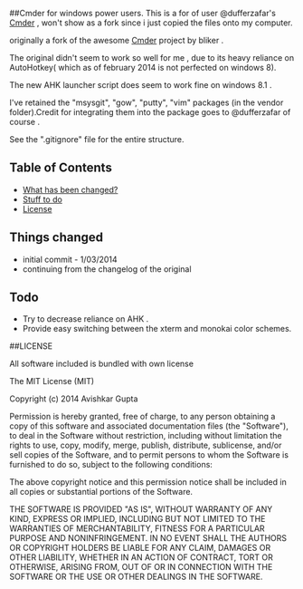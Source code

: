 ##Cmder for windows power users.
This is a for of user @dufferzafar's [Cmder](https://github.com/dufferzafar/Cmder) , won't show as a fork since i just copied the files onto my computer.

originally a fork of the awesome [Cmder](https://github.com/bliker/cmder/) project by bliker .

The original didn't seem to work so well for me , due to its heavy reliance on AutoHotkey( which as of february 2014 is not perfected on windows 8).

The new AHK launcher script does seem to work fine on windows 8.1 .

I've retained the "msysgit", "gow", "putty", "vim" packages (in the vendor folder).Credit for integrating them into the package goes to @dufferzafar  of course .

See the ".gitignore" file for the entire structure.

## Table of Contents

* [What has been changed?](#changelog)
* [Stuff to do](#todo)
* [License](#license)

## <a name="changelog"></a>Things changed
* initial commit - 1/03/2014
* continuing from the changelog of the original 

## <a name="todo"></a>Todo

* Try to decrease reliance on AHK .
* Provide easy switching between the xterm and monokai color schemes.

##<a name="license"></a>LICENSE

All software included is bundled with own license

The MIT License (MIT)

Copyright (c) 2014 Avishkar Gupta

Permission is hereby granted, free of charge, to any person obtaining a copy of this software and associated documentation files (the "Software"), to deal in the Software without restriction, including without limitation the rights to use, copy, modify, merge, publish, distribute, sublicense, and/or sell copies of the Software, and to permit persons to whom the Software is furnished to do so, subject to the following conditions:

The above copyright notice and this permission notice shall be included in all copies or substantial portions of the Software.

THE SOFTWARE IS PROVIDED "AS IS", WITHOUT WARRANTY OF ANY KIND, EXPRESS OR IMPLIED, INCLUDING BUT NOT LIMITED TO THE WARRANTIES OF MERCHANTABILITY, FITNESS FOR A PARTICULAR PURPOSE AND NONINFRINGEMENT. IN NO EVENT SHALL THE AUTHORS OR COPYRIGHT HOLDERS BE LIABLE FOR ANY CLAIM, DAMAGES OR OTHER LIABILITY, WHETHER IN AN ACTION OF CONTRACT, TORT OR OTHERWISE, ARISING FROM, OUT OF OR IN CONNECTION WITH THE SOFTWARE OR THE USE OR OTHER DEALINGS IN THE SOFTWARE.
